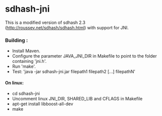 sdhash-jni
==========

This is a modified version of sdhash 2.3 (http://roussev.net/sdhash/sdhash.html) with support for JNI.

### Building :

- Install Maven.
- Configure the parameter JAVA_JNI_DIR in Makefile to point to the folder containing 'jni.h'.
- Run 'make'.
- Test: 'java -jar sdhash-jni.jar filepath1 filepath2 [...] filepathN'


#### On linux:

- cd sdhash-jni
- Uncomment linux JNI_DIR, SHARED_LIB and CFLAGS in Makefile
- apt-get install libboost-all-dev
- make
